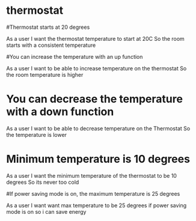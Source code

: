 # thermostat

#Thermostat starts at 20 degrees

As a user
I want the thermostat temperature to start at 20C
So the room starts with a consistent temperature

#You can increase the temperature with an up function

As a user
I want to be able to increase temperature on the thermostat
So the room temperature is higher

# You can decrease the temperature with a down function

As a user
I want to be able to decrease temperature on the Thermostat
So the temperature is lower

# Minimum temperature is 10 degrees

As a user
I want the minimum temperature of the thermostat to be 10 degrees
So its never too cold

#If power saving mode is on, the maximum temperature is 25 degrees

As a user
I want want max temperature to be 25 degrees if power saving mode is on
so i can save energy
